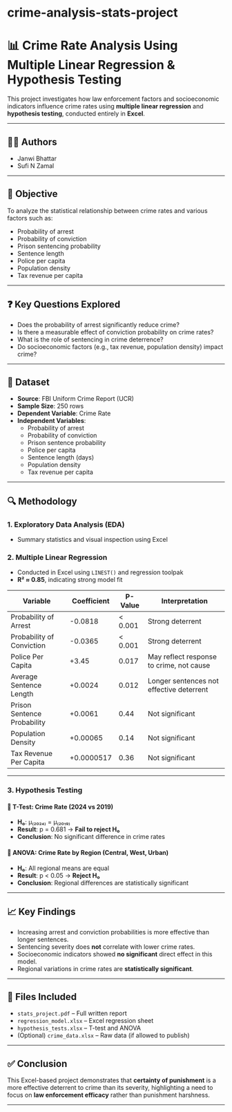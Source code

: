# crime-analysis-stats-project

# 📊 Crime Rate Analysis Using Multiple Linear Regression & Hypothesis Testing

This project investigates how law enforcement factors and socioeconomic indicators influence crime rates using **multiple linear regression** and **hypothesis testing**, conducted entirely in **Excel**.

---

## 👩‍💻 Authors
- Janwi Bhattar  
- Sufi N Zamal

---

## 🎯 Objective
To analyze the statistical relationship between crime rates and various factors such as:
- Probability of arrest
- Probability of conviction
- Prison sentencing probability
- Sentence length
- Police per capita
- Population density
- Tax revenue per capita

---

## ❓ Key Questions Explored
- Does the probability of arrest significantly reduce crime?
- Is there a measurable effect of conviction probability on crime rates?
- What is the role of sentencing in crime deterrence?
- Do socioeconomic factors (e.g., tax revenue, population density) impact crime?

---

## 📁 Dataset
- **Source**: FBI Uniform Crime Report (UCR)
- **Sample Size**: 250 rows
- **Dependent Variable**: Crime Rate
- **Independent Variables**:
  - Probability of arrest
  - Probability of conviction
  - Prison sentence probability
  - Police per capita
  - Sentence length (days)
  - Population density
  - Tax revenue per capita

---

## 🔍 Methodology

### 1. Exploratory Data Analysis (EDA)
- Summary statistics and visual inspection using Excel

### 2. Multiple Linear Regression
- Conducted in Excel using `LINEST()` and regression toolpak
- **R² ≈ 0.85**, indicating strong model fit

| Variable                     | Coefficient | P-Value | Interpretation |
|-----------------------------|-------------|---------|----------------|
| Probability of Arrest       | -0.0818     | < 0.001 | Strong deterrent |
| Probability of Conviction   | -0.0365     | < 0.001 | Strong deterrent |
| Police Per Capita           | +3.45       |  0.017  | May reflect response to crime, not cause |
| Average Sentence Length     | +0.0024     |  0.012  | Longer sentences not effective deterrent |
| Prison Sentence Probability | +0.0061     |  0.44   | Not significant |
| Population Density          | +0.00065    |  0.14   | Not significant |
| Tax Revenue Per Capita      | +0.0000517  |  0.36   | Not significant |

---

### 3. Hypothesis Testing

#### 📌 T-Test: Crime Rate (2024 vs 2019)
- **H₀**: μ₍₂₀₂₄₎ = μ₍₂₀₁₉₎
- **Result**: p = 0.681 → **Fail to reject H₀**
- **Conclusion**: No significant difference in crime rates

#### 📌 ANOVA: Crime Rate by Region (Central, West, Urban)
- **H₀**: All regional means are equal
- **Result**: p < 0.05 → **Reject H₀**
- **Conclusion**: Regional differences are statistically significant

---

## 📈 Key Findings
- Increasing arrest and conviction probabilities is more effective than longer sentences.
- Sentencing severity does **not** correlate with lower crime rates.
- Socioeconomic indicators showed **no significant** direct effect in this model.
- Regional variations in crime rates are **statistically significant**.

---

## 📂 Files Included
- `stats_project.pdf` – Full written report
- `regression_model.xlsx` – Excel regression sheet
- `hypothesis_tests.xlsx` – T-test and ANOVA
- (Optional) `crime_data.xlsx` – Raw data (if allowed to publish)

---

## ✅ Conclusion
This Excel-based project demonstrates that **certainty of punishment** is a more effective deterrent to crime than its severity, highlighting a need to focus on **law enforcement efficacy** rather than punishment harshness.

---

